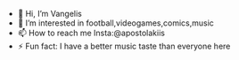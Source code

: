 - 👋 Hi, I’m Vangelis 
- 👀 I’m interested in football,videogames,comics,music
- 📫 How to reach me  Insta:@apostolakiis 
- ⚡ Fun fact: I have a better music taste than everyone here

<!---
csd5575/csd5575 is a ✨ special ✨ repository because its `README.md` (this file) appears on your GitHub profile.
You can click the Preview link to take a look at your changes.
--->
